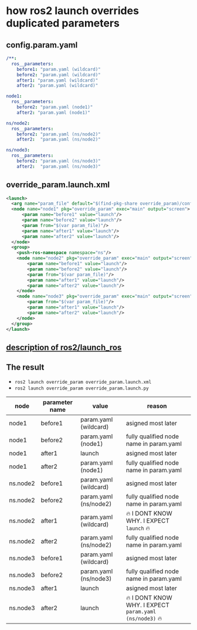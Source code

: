 # how ros2 launch overrides duplicated parameters


## config.param.yaml

```yaml
/**:
  ros__parameters:
    before1: "param.yaml (wildcard)"
    before2: "param.yaml (wildcard)"
    after1: "param.yaml (wildcard)"
    after2: "param.yaml (wildcard)"

node1:
  ros__parameters:
    before2: "param.yaml (node1)"
    after2: "param.yaml (node1)"

ns/node2:
  ros__parameters:
    before2: "param.yaml (ns/node2)"
    after2:  "param.yaml (ns/node2)"

ns/node3:
  ros__parameters:
    before2: "param.yaml (ns/node3)"
    after2:  "param.yaml (ns/node3)"

```

## override_param.launch.xml

```xml
<launch>
  <arg name="param_file" default="$(find-pkg-share override_param)/config/config.param.yaml"/>
  <node name="node1" pkg="override_param" exec="main" output="screen">
      <param name="before1" value="launch"/>
      <param name="before2" value="launch"/>
      <param from="$(var param_file)"/>
      <param name="after1" value="launch"/>
      <param name="after2" value="launch"/>
  </node>
  <group>
    <push-ros-namespace namespace="ns"/>
    <node name="node2" pkg="override_param" exec="main" output="screen">
        <param name="before1" value="launch"/>
        <param name="before2" value="launch"/>
        <param from="$(var param_file)"/>
        <param name="after1" value="launch"/>
        <param name="after2" value="launch"/>
    </node>
    <node name="node3" pkg="override_param" exec="main" output="screen">
        <param from="$(var param_file)"/>
        <param name="after1" value="launch"/>
        <param name="after2" value="launch"/>
    </node>
  </group>
</launch>
```

## [description of ros2/launch_ros](https://github.com/ros2/launch_ros/blob/2bf4e6057dea57669c19395f6f39d390bd420ee7/launch_ros/launch_ros/actions/node.py#L175-L182)


## The result

* `ros2 launch override_param override_param.launch.xml`
* `ros2 launch override_param override_param.launch.py`

| node     | parameter name | value                  | reason                                                          |
|----------|----------------|------------------------|-----------------------------------------------------------------|
| node1    | before1        | param.yaml (wildcard)  | asigned most later                                              |
| node1    | before2        | param.yaml (node1)     | fully qualified node name in param.yaml                         |
| node1    | after1         | launch                 | asigned most later                                              |
| node1    | after2         | param.yaml (node1)     | fully qualified node name in param.yaml                         |
| ns.node2 | before1        | param.yaml (wildcard)  | asigned most later                                              |
| ns.node2 | before2        | param.yaml (ns/node2)  | fully qualified node name in param.yaml                         |
| ns.node2 | after1         | param.yaml (wildcard)  | :fire: I DONT KNOW WHY. I EXPECT `launch` :fire:                |
| ns.node2 | after2         | param.yaml (ns/node2)  | fully qualified node name in param.yaml                         |
| ns.node3 | before1        | param.yaml  (wildcard) | asigned most later                                              |
| ns.node3 | before2        | param.yaml (ns/node3)  | fully qualified node name in param.yaml                         |
| ns.node3 | after1         | launch                 | asigned most later                                              |
| ns.node3 | after2         | launch                 | :fire: I DONT KNOW WHY. I EXPECT `param.yaml (ns/node3)` :fire: |
